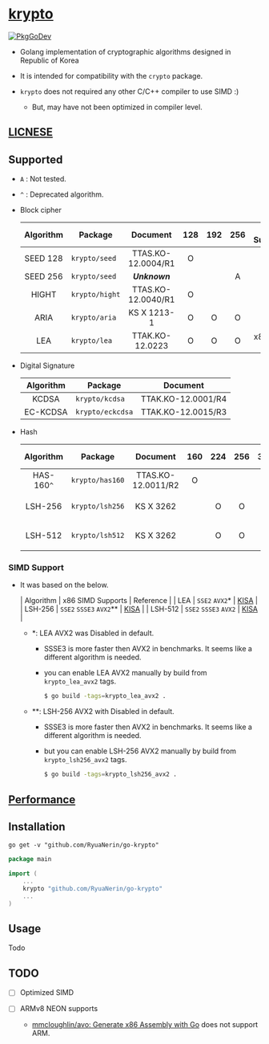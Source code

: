 # [krypto](https://pkg.go.dev/github.com/RyuaNerin/go-krypto)

[![PkgGoDev](https://pkg.go.dev/badge/github.com/RyuaNerin/go-krypto)](https://pkg.go.dev/github.com/RyuaNerin/go-krypto)

- Golang implementation of cryptographic algorithms designed in Republic of Korea

- It is intended for compatibility with the `crypto` package.

- `krypto` does not required any other C/C++ compiler to use SIMD :\)

    - But, may have not been optimized in compiler level.

## [LICNESE](/LICENSE)

## Supported

- `A` : Not tested.
- `^` : Deprecated algorithm.

- Block cipher

    | Algorithm | Package        | Document           | 128 | 192 | 256 | SIMD Supports      |
    |:---------:|----------------|:------------------:|:---:|:---:|:---:|:------------------:|
    | SEED 128  | `krypto/seed`  | TTAS.KO-12.0004/R1 | O   |     |     |                    |
    | SEED 256  | `krypto/seed`  | ***Unknown***      |     |     | A   |                    |
    | HIGHT     | `krypto/hight` | TTAS.KO-12.0040/R1 | O   |     |     |                    |
    | ARIA      | `krypto/aria`  | KS X 1213-1        | O   | O   | O   |                    |
    | LEA       | `krypto/lea`   | TTAK.KO-12.0223    | O   | O   | O   | x86: `SSE2` `AVX2` |

- Digital Signature

    | Algorithm | Package          | Document           |
    |:---------:|------------------|:------------------:|
    | KCDSA     | `krypto/kcdsa`   | TTAK.KO-12.0001/R4 |
    | EC-KCDSA  | `krypto/eckcdsa` | TTAK.KO-12.0015/R3 |

- Hash

    | Algorithm  | Package         | Document           | 160 | 224 | 256 | 384 | 512 | SIMD Supports              |
    |:----------:|-----------------|:------------------:|:---:|:---:|:---:|:---:|:---:|:--------------------------:|
    | HAS-160`^` | `krypto/has160` | TTAS.KO-12.0011/R2 | O   |     |     |     |     |                            |
    | LSH-256    | `krypto/lsh256` | KS X 3262          |     | O   | O   |     |     | x86: `SSE2` `SSSE3` `AVX2` |
    | LSH-512    | `krypto/lsh512` | KS X 3262          |     | O   | O   | O   | O   | x86: `SSE2` `SSSE3` `AVX2` |

### SIMD Support

- It was based on the below.

    | Algorithm | x86 SIMD Supports       | Reference                                                   |
    | LEA       | `SSE2` `AVX2`*          | [KISA](https://seed.kisa.or.kr/kisa/Board/20/detailView.do) |
    | LSH-256   | `SSE2` `SSSE3` `AVX2`** | [KISA](https://seed.kisa.or.kr/kisa/Board/22/detailView.do) |
    | LSH-512   | `SSE2` `SSSE3` `AVX2`   | [KISA](https://seed.kisa.or.kr/kisa/Board/22/detailView.do) |

    - *: LEA AVX2 was Disabled in default.

        - SSSE3 is more faster then AVX2 in benchmarks. It seems like a different algorithm is needed.

        - you can enable LEA AVX2 manually by build from `krypto_lea_avx2` tags.

            ```bash
            $ go build -tags=krypto_lea_avx2 .
            ```

    - **: LSH-256 AVX2 with Disabled in default.

        - SSSE3 is more faster then AVX2 in benchmarks. It seems like a different algorithm is needed.

        - but you can enable LSH-256 AVX2 manually by build from `krypto_lsh256_avx2` tags.

            ```bash
            $ go build -tags=krypto_lsh256_avx2 .
            ```

## [Performance](/PERFORMANCE.md)

## Installation

```shell
go get -v "github.com/RyuaNerin/go-krypto"
```

```go
package main

import (
    ...
    krypto "github.com/RyuaNerin/go-krypto"
    ...
)
```

## Usage

Todo

## TODO

- [ ] Optimized SIMD

- [ ] ARMv8 NEON supports

    - [mmcloughlin/avo: Generate x86 Assembly with Go](https://github.com/mmcloughlin/avo) does not support ARM.
